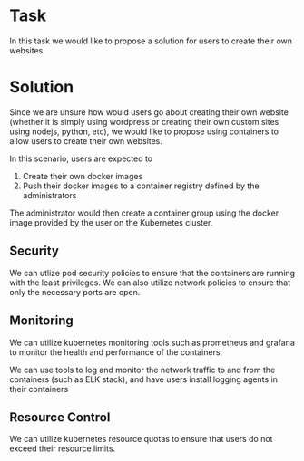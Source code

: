 # Task
In this task we would like to propose a solution for users to create their own websites

# Solution
Since we are unsure how would users go about creating their own website (whether it is simply using wordpress or creating their own custom sites using nodejs, python, etc), we would like to propose using containers to allow users to create their own websites.

In this scenario, users are expected to
1. Create their own docker images
2. Push their docker images to a container registry defined by the administrators

The administrator would then create a container group using the docker image provided by the user on the Kubernetes cluster.

## Security

We can utlize pod security policies to ensure that the containers are running with the least privileges. We can also utilize network policies to ensure that only the necessary ports are open.

## Monitoring

We can utilize kubernetes monitoring tools such as prometheus and grafana to monitor the health and performance of the containers.

We can use tools to log and monitor the network traffic to and from the containers (such as ELK stack), and have users install logging agents in their containers

## Resource Control

We can utilize kubernetes resource quotas to ensure that users do not exceed their resource limits.